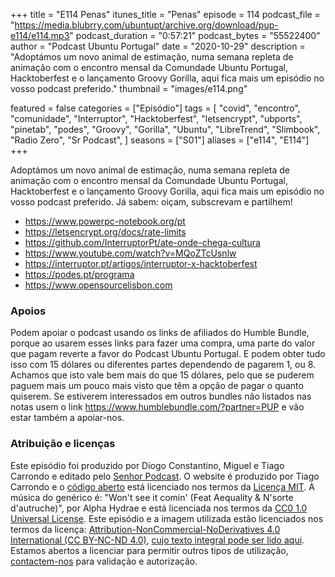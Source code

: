 +++
title = "E114 Penas"
itunes_title = "Penas"
episode = 114
podcast_file = "https://media.blubrry.com/ubuntupt/archive.org/download/pup-e114/e114.mp3"
podcast_duration = "0:57:21"
podcast_bytes = "55522400"
author = "Podcast Ubuntu Portugal"
date = "2020-10-29"
description = "Adoptámos um novo animal de estimação, numa semana repleta de animação com o encontro mensal da Comundade Ubuntu Portugal, Hacktoberfest e o lançamento Groovy Gorilla, aqui fica mais um episódio no vosso podcast preferido."
thumbnail = "images/e114.png"

featured = false
categories = ["Episódio"]
tags = [
  "covid",
  "encontro",
  "comunidade",
  "Interruptor",
  "Hacktoberfest",
  "letsencrypt",
  "ubports",
  "pinetab",
  "podes",
  "Groovy",
  "Gorilla",
  "Ubuntu",
  "LibreTrend",
  "Slimbook",
  "Radio Zero",
  "Sr Podcast",
]
seasons = ["S01"]
aliases = ["e114", "E114"]
+++

Adoptámos um novo animal de estimação, numa semana repleta de animação com o encontro mensal da Comundade Ubuntu Portugal, Hacktoberfest e o lançamento Groovy Gorilla, aqui fica mais um episódio no vosso podcast preferido.
Já sabem: oiçam, subscrevam e partilhem!

* https://www.powerpc-notebook.org/pt
* https://letsencrypt.org/docs/rate-limits
* https://github.com/InterruptorPt/ate-onde-chega-cultura
* https://www.youtube.com/watch?v=MQoZTcUsnlw
* https://interruptor.pt/artigos/interruptor-x-hacktoberfest
* https://podes.pt/programa
* https://www.opensourcelisbon.com



### Apoios
Podem apoiar o podcast usando os links de afiliados do Humble Bundle, porque ao usarem esses links para fazer uma compra, uma parte do valor que pagam reverte a favor do Podcast Ubuntu Portugal.
E podem obter tudo isso com 15 dólares ou diferentes partes dependendo de pagarem 1, ou 8.
Achamos que isto vale bem mais do que 15 dólares, pelo que se puderem paguem mais um pouco mais visto que têm a opção de pagar o quanto quiserem.
Se estiverem interessados em outros bundles não listados nas notas usem o link https://www.humblebundle.com/?partner=PUP e vão estar também a apoiar-nos.

### Atribuição e licenças
Este episódio foi produzido por Diogo Constantino, Miguel e Tiago Carrondo e editado pelo [Senhor Podcast](https://senhorpodcast.pt/).
O website é produzido por Tiago Carrondo e o [código aberto](https://gitlab.com/podcastubuntuportugal/website) está licenciado nos termos da [Licença MIT](https://gitlab.com/podcastubuntuportugal/website/main/LICENSE).
A música do genérico é: "Won't see it comin' (Feat Aequality & N'sorte d'autruche)", por Alpha Hydrae e está licenciada nos termos da [CC0 1.0 Universal License](https://creativecommons.org/publicdomain/zero/1.0/).
Este episódio e a imagem utilizada estão licenciados nos termos da licença: [Attribution-NonCommercial-NoDerivatives 4.0 International (CC BY-NC-ND 4.0)](https://creativecommons.org/licenses/by-nc-nd/4.0/), [cujo texto integral pode ser lido aqui](https://creativecommons.org/licenses/by-nc-nd/4.0/legalcode). Estamos abertos a licenciar para permitir outros tipos de utilização, [contactem-nos](https://podcastubuntuportugal.org/contactos) para validação e autorização.

